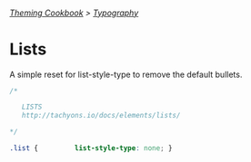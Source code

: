 ###### [Theming Cookbook](../index.md)  >  [Typography](./index.md)

# Lists

A simple reset for list-style-type to remove the default bullets.

```css
/*

   LISTS
   http://tachyons.io/docs/elements/lists/

*/

.list {         list-style-type: none; }
```
